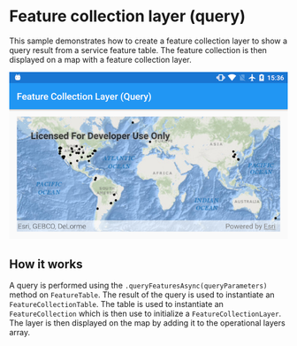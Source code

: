 # Feature collection layer (query)

This sample demonstrates how to create a feature collection layer to show a query result from a service feature table. The feature collection is then displayed on a map with a feature collection layer.

![](image1.png)

## How it works

A query is performed using the `.queryFeaturesAsync(queryParameters)` method on `FeatureTable`. The result of the query is used to instantiate an `FeatureCollectionTable`. The table is used to instantiate an `FeatureCollection` which is then use to initialize a `FeatureCollectionLayer`. The layer is then displayed on the map by adding it to the operational layers array.
